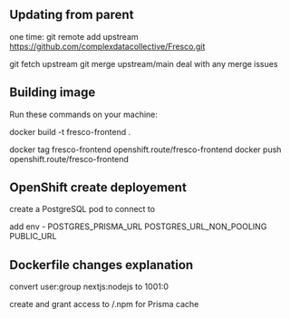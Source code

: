 
## Updating from parent

one time: git remote add upstream https://github.com/complexdatacollective/Fresco.git

git fetch upstream
git merge upstream/main
deal with any merge issues

## Building image

Run these commands on your machine:

docker build -t fresco-frontend .

docker tag fresco-frontend openshift.route/fresco-frontend
docker push openshift.route/fresco-frontend

## OpenShift create deployement

create a PostgreSQL pod to connect to

add env -
    POSTGRES_PRISMA_URL
    POSTGRES_URL_NON_POOLING
    PUBLIC_URL

## Dockerfile changes explanation

convert user:group nextjs:nodejs to 1001:0

create and grant access to /.npm for Prisma cache